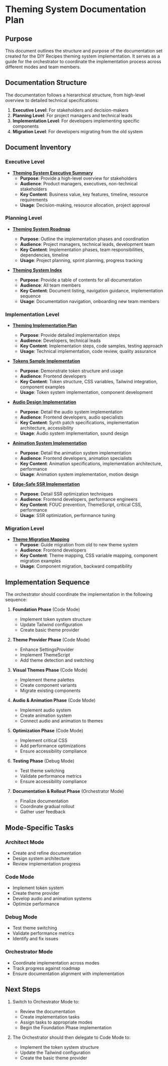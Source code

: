 # Theming System Documentation Plan

## Purpose

This document outlines the structure and purpose of the documentation set created for the DIY Recipes theming system implementation. It serves as a guide for the orchestrator to coordinate the implementation process across different modes and team members.

## Documentation Structure

The documentation follows a hierarchical structure, from high-level overview to detailed technical specifications:

1. **Executive Level**: For stakeholders and decision-makers
2. **Planning Level**: For project managers and technical leads
3. **Implementation Level**: For developers implementing specific components
4. **Migration Level**: For developers migrating from the old system

## Document Inventory

### Executive Level

- **[Theming System Executive Summary](./theming-system-executive-summary.md)**
  - **Purpose**: Provide a high-level overview for stakeholders
  - **Audience**: Product managers, executives, non-technical stakeholders
  - **Key Content**: Business value, key features, timeline, resource requirements
  - **Usage**: Decision-making, resource allocation, project approval

### Planning Level

- **[Theming System Roadmap](./theming-system-roadmap.md)**
  - **Purpose**: Outline the implementation phases and coordination
  - **Audience**: Project managers, technical leads, development team
  - **Key Content**: Implementation phases, team responsibilities, dependencies, timeline
  - **Usage**: Project planning, sprint planning, progress tracking

- **[Theming System Index](./theming-system-index.md)**
  - **Purpose**: Provide a table of contents for all documentation
  - **Audience**: All team members
  - **Key Content**: Document listing, navigation guidance, implementation sequence
  - **Usage**: Documentation navigation, onboarding new team members

### Implementation Level

- **[Theming Implementation Plan](./theming-implementation-plan.md)**
  - **Purpose**: Provide detailed implementation steps
  - **Audience**: Developers, technical leads
  - **Key Content**: Implementation steps, code samples, testing approach
  - **Usage**: Technical implementation, code review, quality assurance

- **[Tokens Sample Implementation](./tokens-sample-implementation.md)**
  - **Purpose**: Demonstrate token structure and usage
  - **Audience**: Frontend developers
  - **Key Content**: Token structure, CSS variables, Tailwind integration, component examples
  - **Usage**: Token system implementation, component development

- **[Audio Design Implementation](./audio-design-implementation.md)**
  - **Purpose**: Detail the audio system implementation
  - **Audience**: Frontend developers, audio specialists
  - **Key Content**: Synth patch specifications, implementation architecture, accessibility
  - **Usage**: Audio system implementation, sound design

- **[Animation System Implementation](./animation-system-implementation.md)**
  - **Purpose**: Detail the animation system implementation
  - **Audience**: Frontend developers, animation specialists
  - **Key Content**: Animation specifications, implementation architecture, performance
  - **Usage**: Animation system implementation, motion design

- **[Edge-Safe SSR Implementation](./edge-safe-ssr-implementation.md)**
  - **Purpose**: Detail SSR optimization techniques
  - **Audience**: Frontend developers, performance engineers
  - **Key Content**: FOUC prevention, ThemeScript, critical CSS, performance
  - **Usage**: SSR optimization, performance tuning

### Migration Level

- **[Theme Migration Mapping](./theme-migration-mapping.md)**
  - **Purpose**: Guide migration from old to new theme system
  - **Audience**: Frontend developers
  - **Key Content**: Theme mapping, CSS variable mapping, component migration examples
  - **Usage**: Component migration, backward compatibility

## Implementation Sequence

The orchestrator should coordinate the implementation in the following sequence:

1. **Foundation Phase** (Code Mode)
   - Implement token system structure
   - Update Tailwind configuration
   - Create basic theme provider

2. **Theme Provider Phase** (Code Mode)
   - Enhance SettingsProvider
   - Implement ThemeScript
   - Add theme detection and switching

3. **Visual Themes Phase** (Code Mode)
   - Implement theme palettes
   - Create component variants
   - Migrate existing components

4. **Audio & Animation Phase** (Code Mode)
   - Implement audio system
   - Create animation system
   - Connect audio and animation to themes

5. **Optimization Phase** (Code Mode)
   - Implement critical CSS
   - Add performance optimizations
   - Ensure accessibility compliance

6. **Testing Phase** (Debug Mode)
   - Test theme switching
   - Validate performance metrics
   - Ensure accessibility compliance

7. **Documentation & Rollout Phase** (Orchestrator Mode)
   - Finalize documentation
   - Coordinate gradual rollout
   - Gather user feedback

## Mode-Specific Tasks

### Architect Mode
- Create and refine documentation
- Design system architecture
- Review implementation progress

### Code Mode
- Implement token system
- Create theme provider
- Develop audio and animation systems
- Optimize performance

### Debug Mode
- Test theme switching
- Validate performance metrics
- Identify and fix issues

### Orchestrator Mode
- Coordinate implementation across modes
- Track progress against roadmap
- Ensure documentation alignment with implementation

## Next Steps

1. Switch to Orchestrator Mode to:
   - Review the documentation
   - Create implementation tasks
   - Assign tasks to appropriate modes
   - Begin the Foundation Phase implementation

2. The Orchestrator should then delegate to Code Mode to:
   - Implement the token system structure
   - Update the Tailwind configuration
   - Create the basic theme provider
